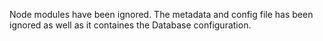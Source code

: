 Node modules have been ignored.
The metadata and config file has been ignored as well as it containes the Database configuration.

